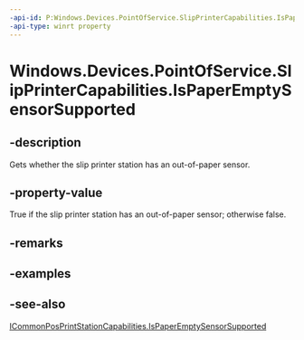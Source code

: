 ```yaml
---
-api-id: P:Windows.Devices.PointOfService.SlipPrinterCapabilities.IsPaperEmptySensorSupported
-api-type: winrt property
---
```


<!-- Property syntax
public bool IsPaperEmptySensorSupported { get; }
-->

# Windows.Devices.PointOfService.SlipPrinterCapabilities.IsPaperEmptySensorSupported

## -description
Gets whether the slip printer station has an out-of-paper sensor.

## -property-value
True if the slip printer station has an out-of-paper sensor; otherwise false.

## -remarks

## -examples

## -see-also
[ICommonPosPrintStationCapabilities.IsPaperEmptySensorSupported](icommonposprintstationcapabilities_ispaperemptysensorsupported.md)